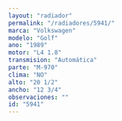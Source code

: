```yaml
---
layout: "radiador"
permalink: "/radiadores/5941/"
marca: "Volkswagen"
modelo: "Golf"
ano: "1989"
motor: "L4 1.8"
transmision: "Automática"
parte: "M-970"
clima: "NO"
alto: "20 1/2"
ancho: "12 3/4"
observaciones: ""
id: "5941"
---
```


